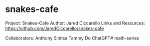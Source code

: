 # snakes-cafe

Project: Snakes-Cafe
Author: Jared Ciccarello
Links and Resources:
https://github.com/JaredCiccarello/snakes-cafe

Collaborators:
Anthony Sinitsa
Tammy Do
ChatGPT# math-series
